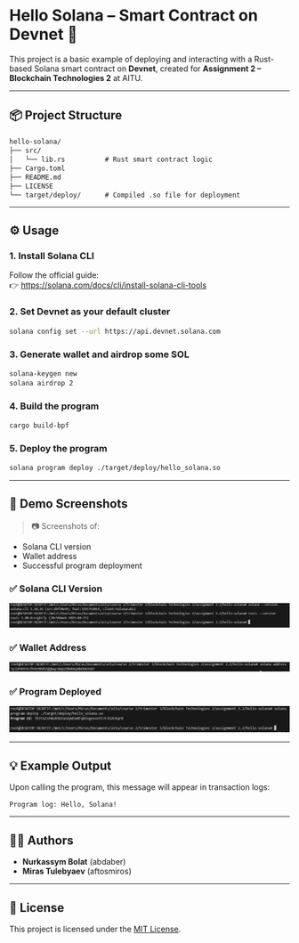 # Hello Solana – Smart Contract on Devnet 🚀

This project is a basic example of deploying and interacting with a Rust-based Solana smart contract on **Devnet**, created for **Assignment 2 – Blockchain Technologies 2** at AITU.

---

## 📦 Project Structure

```
hello-solana/
├── src/
│   └── lib.rs          # Rust smart contract logic
├── Cargo.toml
├── README.md
├── LICENSE
└── target/deploy/      # Compiled .so file for deployment
```

---

## ⚙️ Usage

### 1. Install Solana CLI
Follow the official guide:  
👉 https://solana.com/docs/cli/install-solana-cli-tools

### 2. Set Devnet as your default cluster
```bash
solana config set --url https://api.devnet.solana.com
```

### 3. Generate wallet and airdrop some SOL
```bash
solana-keygen new
solana airdrop 2
```

### 4. Build the program
```bash
cargo build-bpf
```

### 5. Deploy the program
```bash
solana program deploy ./target/deploy/hello_solana.so
```

---

## 📸 Demo Screenshots

> 📷 Screenshots of:
- Solana CLI version
- Wallet address
- Successful program deployment

### ✅ Solana CLI Version
![CLI Version](./screenshots/cli_version.png)

### ✅ Wallet Address
![Wallet Address](./screenshots/wallet_address.png)

### ✅ Program Deployed
![Deployed](./screenshots/deployed.png)


---

## 💡 Example Output

Upon calling the program, this message will appear in transaction logs:
```
Program log: Hello, Solana!
```

---

## 👨‍💻 Authors

- **Nurkassym Bolat** (abdaber)  
- **Miras Tulebyaev** (aftosmiros)

---

## 📝 License

This project is licensed under the [MIT License](./LICENSE).

